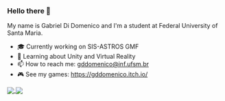 ### Hello there :eyes:

My name is Gabriel Di Domenico and I'm a student at Federal University of Santa Maria. 

- 🎓 Currently working on SIS-ASTROS GMF
- :newspaper: Learning about Unity and Virtual Reality
- 📫 How to reach me: gddomenico@inf.ufsm.br
- 🎮 See my games: https://gddomenico.itch.io/


<a href="#">
  <img align="center" src="https://github-readme-stats.vercel.app/api?username=GabrielDiDomenico&count_private=true&show_icons=true&theme=dracula&hide=issues" />
</a>

<a href="#">
  <img align="center" src="https://github-readme-stats.vercel.app/api/top-langs/?username=anuraghazra&layout=compact&theme=dracula" />
</a>

